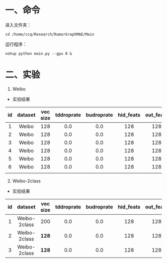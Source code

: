 # 一、命令

进入文件夹：

```shell script
cd /home/ccq/Research/RumorGraphMAE/Main
```

运行程序：

```shell script
nohup python main.py --gpu 0 &
```

# 二、实验

1. Weibo

- 实验结果

| id | dataset | vec size | tddroprate | budroprate | hid_feats | out_feats | diff_lr | lr | weight decay | batch size | k |  test acc | max acc |
| :----: | :----: | :----: | :----: | :----: | :----: | :----: | :----: | :----: | :----: | :----: | :----: | :----: | :----: |
| 1 | Weibo | 128 | 0.0 | 0.0 | 128 | 128 | False | 0.0005 | 0.0 | **16** | 10000 | 0.940±0.008 | 0.953 |
| 2 | Weibo | 128 | 0.0 | 0.0 | 128 | 128 | False | 0.0005 | 0.0 | **32** | 10000 | 0.942±0.008 | 0.955 |
| 3 | Weibo | 128 | 0.0 | 0.0 | 128 | 128 | False | 0.0005 | 0.0 | **64** | 10000 | 0.936±0.006 | 0.944 |
| 4 | Weibo | 128 | 0.0 | 0.0 | 128 | 128 | **True** | 0.0005 | 0.0 | **16** | 10000 | 0.927±0.005 | 0.935 |
| 5 | Weibo | 128 | 0.0 | 0.0 | 128 | 128 | **True** | 0.0005 | 0.0 | **32** | 10000 | 0.928±0.008 | 0.940 |
| 6 | Weibo | 128 | 0.0 | 0.0 | 128 | 128 | **True** | 0.0005 | 0.0 | **64** | 10000 | 0.928±0.008 | 0.943 |
| |

2. Weibo-2class

- 实验结果

| id | dataset | vec size | tddroprate | budroprate | hid_feats | out_feats | diff_lr | lr | weight decay | batch size | k |  test acc | max acc |
| :----: | :----: | :----: | :----: | :----: | :----: | :----: | :----: | :----: | :----: | :----: | :----: | :----: | :----: |
| 1 | Weibo-2class | 200 | 0.0 | 0.0 | 128 | 128 | True | 0.0005 | 0.0 | 32 | 10000 | 0.863±0.007 | 0.872 |
| 2 | Weibo-2class | **128** | 0.0 | 0.0 | 128 | 128 | **False** | 0.0005 | 0.0 | 32 | 10000 | 0.870±0.008 | 0.882 |
| 3 | Weibo-2class | **128** | 0.0 | 0.0 | 128 | 128 | True | 0.0005 | 0.0 | 32 | 10000 | 0.863±0.005 | 0.873 |